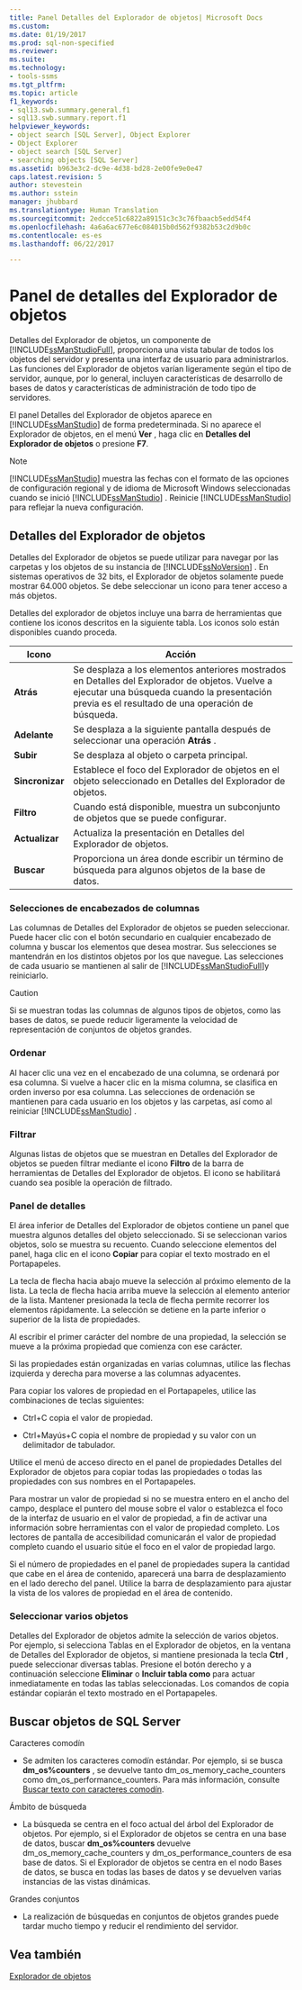 ```yaml
---
title: Panel Detalles del Explorador de objetos| Microsoft Docs
ms.custom: 
ms.date: 01/19/2017
ms.prod: sql-non-specified
ms.reviewer: 
ms.suite: 
ms.technology:
- tools-ssms
ms.tgt_pltfrm: 
ms.topic: article
f1_keywords:
- sql13.swb.summary.general.f1
- sql13.swb.summary.report.f1
helpviewer_keywords:
- object search [SQL Server], Object Explorer
- Object Explorer
- object search [SQL Server]
- searching objects [SQL Server]
ms.assetid: b963e3c2-dc9e-4d38-bd28-2e00fe9e0e47
caps.latest.revision: 5
author: stevestein
ms.author: sstein
manager: jhubbard
ms.translationtype: Human Translation
ms.sourcegitcommit: 2edcce51c6822a89151c3c3c76fbaacb5edd54f4
ms.openlocfilehash: 4a6a6ac677e6c084015b0d562f9382b53c2d9b0c
ms.contentlocale: es-es
ms.lasthandoff: 06/22/2017

---
```

# <a name="object-explorer-details-pane"></a>Panel de detalles del Explorador de objetos
Detalles del Explorador de objetos, un componente de [!INCLUDE[ssManStudioFull](../../includes/ssmanstudiofull_md.md)], proporciona una vista tabular de todos los objetos del servidor y presenta una interfaz de usuario para administrarlos. Las funciones del Explorador de objetos varían ligeramente según el tipo de servidor, aunque, por lo general, incluyen características de desarrollo de bases de datos y características de administración de todo tipo de servidores.  
  
El panel Detalles del Explorador de objetos aparece en [!INCLUDE[ssManStudio](../../includes/ssmanstudio_md.md)] de forma predeterminada. Si no aparece el Explorador de objetos, en el menú **Ver** , haga clic en **Detalles del Explorador de objetos** o presione **F7**.  
  
> [!NOTE]  
> [!INCLUDE[ssManStudio](../../includes/ssmanstudio_md.md)] muestra las fechas con el formato de las opciones de configuración regional y de idioma de Microsoft Windows seleccionadas cuando se inició [!INCLUDE[ssManStudio](../../includes/ssmanstudio_md.md)] . Reinicie [!INCLUDE[ssManStudio](../../includes/ssmanstudio_md.md)] para reflejar la nueva configuración.  
  
## <a name="object-explorer-details"></a>Detalles del Explorador de objetos  
Detalles del Explorador de objetos se puede utilizar para navegar por las carpetas y los objetos de su instancia de [!INCLUDE[ssNoVersion](../../includes/ssnoversion_md.md)] . En sistemas operativos de 32 bits, el Explorador de objetos solamente puede mostrar 64.000 objetos. Se debe seleccionar un icono para tener acceso a más objetos.  
  
Detalles del explorador de objetos incluye una barra de herramientas que contiene los iconos descritos en la siguiente tabla. Los iconos solo están disponibles cuando proceda.  
  
|Icono|Acción|  
|--------|----------|  
|**Atrás**|Se desplaza a los elementos anteriores mostrados en Detalles del Explorador de objetos. Vuelve a ejecutar una búsqueda cuando la presentación previa es el resultado de una operación de búsqueda.|  
|**Adelante**|Se desplaza a la siguiente pantalla después de seleccionar una operación **Atrás** .|  
|**Subir**|Se desplaza al objeto o carpeta principal.|  
|**Sincronizar**|Establece el foco del Explorador de objetos en el objeto seleccionado en Detalles del Explorador de objetos.|  
|**Filtro**|Cuando está disponible, muestra un subconjunto de objetos que se puede configurar.|  
|**Actualizar**|Actualiza la presentación en Detalles del Explorador de objetos.|  
|**Buscar**|Proporciona un área donde escribir un término de búsqueda para algunos objetos de la base de datos.|  
  
### <a name="column-header-selections"></a>Selecciones de encabezados de columnas  
Las columnas de Detalles del Explorador de objetos se pueden seleccionar. Puede hacer clic con el botón secundario en cualquier encabezado de columna y buscar los elementos que desea mostrar. Sus selecciones se mantendrán en los distintos objetos por los que navegue. Las selecciones de cada usuario se mantienen al salir de [!INCLUDE[ssManStudioFull](../../includes/ssmanstudiofull_md.md)]y reiniciarlo.  
  
> [!CAUTION]  
> Si se muestran todas las columnas de algunos tipos de objetos, como las bases de datos, se puede reducir ligeramente la velocidad de representación de conjuntos de objetos grandes.  
  
### <a name="sorting"></a>Ordenar  
Al hacer clic una vez en el encabezado de una columna, se ordenará por esa columna. Si vuelve a hacer clic en la misma columna, se clasifica en orden inverso por esa columna. Las selecciones de ordenación se mantienen para cada usuario en los objetos y las carpetas, así como al reiniciar [!INCLUDE[ssManStudio](../../includes/ssmanstudio_md.md)] .  
  
### <a name="filtering"></a>Filtrar  
Algunas listas de objetos que se muestran en Detalles del Explorador de objetos se pueden filtrar mediante el icono **Filtro** de la barra de herramientas de Detalles del Explorador de objetos. El icono se habilitará cuando sea posible la operación de filtrado.  
  
### <a name="details-pane"></a>Panel de detalles  
El área inferior de Detalles del Explorador de objetos contiene un panel que muestra algunos detalles del objeto seleccionado. Si se seleccionan varios objetos, solo se muestra su recuento. Cuando seleccione elementos del panel, haga clic en el icono **Copiar** para copiar el texto mostrado en el Portapapeles.  
  
La tecla de flecha hacia abajo mueve la selección al próximo elemento de la lista. La tecla de flecha hacia arriba mueve la selección al elemento anterior de la lista. Mantener presionada la tecla de flecha permite recorrer los elementos rápidamente. La selección se detiene en la parte inferior o superior de la lista de propiedades.  
  
Al escribir el primer carácter del nombre de una propiedad, la selección se mueve a la próxima propiedad que comienza con ese carácter.  
  
Si las propiedades están organizadas en varias columnas, utilice las flechas izquierda y derecha para moverse a las columnas adyacentes.  
  
Para copiar los valores de propiedad en el Portapapeles, utilice las combinaciones de teclas siguientes:  
  
-   Ctrl+C copia el valor de propiedad.  
  
-   Ctrl+Mayús+C copia el nombre de propiedad y su valor con un delimitador de tabulador.  
  
Utilice el menú de acceso directo en el panel de propiedades Detalles del Explorador de objetos para copiar todas las propiedades o todas las propiedades con sus nombres en el Portapapeles.  
  
Para mostrar un valor de propiedad si no se muestra entero en el ancho del campo, desplace el puntero del mouse sobre el valor o establezca el foco de la interfaz de usuario en el valor de propiedad, a fin de activar una información sobre herramientas con el valor de propiedad completo. Los lectores de pantalla de accesibilidad comunicarán el valor de propiedad completo cuando el usuario sitúe el foco en el valor de propiedad largo.  
  
Si el número de propiedades en el panel de propiedades supera la cantidad que cabe en el área de contenido, aparecerá una barra de desplazamiento en el lado derecho del panel. Utilice la barra de desplazamiento para ajustar la vista de los valores de propiedad en el área de contenido.  
  
### <a name="multiple-object-selection"></a>Seleccionar varios objetos  
Detalles del Explorador de objetos admite la selección de varios objetos. Por ejemplo, si selecciona Tablas en el Explorador de objetos, en la ventana de Detalles del Explorador de objetos, si mantiene presionada la tecla **Ctrl** , puede seleccionar diversas tablas. Presione el botón derecho y a continuación seleccione **Eliminar** o **Incluir tabla como** para actuar inmediatamente en todas las tablas seleccionadas. Los comandos de copia estándar copiarán el texto mostrado en el Portapapeles.  
  
## <a name="sql-server-object-search"></a>Buscar objetos de SQL Server  
Caracteres comodín  
  
-   Se admiten los caracteres comodín estándar. Por ejemplo, si se busca **dm_os%counters** , se devuelve tanto dm_os_memory_cache_counters como dm_os_performance_counters. Para más información, consulte [Buscar texto con caracteres comodín](http://msdn.microsoft.com/en-us/449600f8-cc87-4b3f-878a-59c158a88a40).  
  
Ámbito de búsqueda  
  
-   La búsqueda se centra en el foco actual del árbol del Explorador de objetos. Por ejemplo, si el Explorador de objetos se centra en una base de datos, buscar **dm_os%counters** devuelve dm_os_memory_cache_counters y dm_os_performance_counters de esa base de datos. Si el Explorador de objetos se centra en el nodo Bases de datos, se busca en todas las bases de datos y se devuelven varias instancias de las vistas dinámicas.  
  
Grandes conjuntos  
  
-   La realización de búsquedas en conjuntos de objetos grandes puede tardar mucho tiempo y reducir el rendimiento del servidor.  
  
## <a name="see-also"></a>Vea también  
[Explorador de objetos](../../ssms/object/object-explorer.md)  
  

